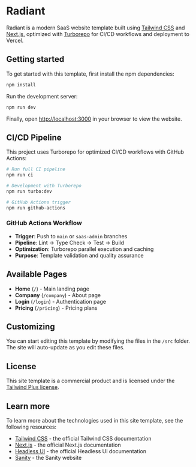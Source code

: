 # Radiant

Radiant is a modern SaaS website template built using [Tailwind CSS](https://tailwindcss.com) and [Next.js](https://nextjs.org), optimized with [Turborepo](https://turbo.build) for CI/CD workflows and deployment to Vercel.

## Getting started

To get started with this template, first install the npm dependencies:

```bash
npm install
```

Run the development server:

```bash
npm run dev
```

Finally, open [http://localhost:3000](http://localhost:3000) in your browser to view the website.

## CI/CD Pipeline

This project uses Turborepo for optimized CI/CD workflows with GitHub Actions:

```bash
# Run full CI pipeline
npm run ci

# Development with Turborepo
npm run turbo:dev

# GitHub Actions trigger
npm run github-actions
```

### GitHub Actions Workflow
- **Trigger**: Push to `main` or `saas-admin` branches
- **Pipeline**: Lint → Type Check → Test → Build
- **Optimization**: Turborepo parallel execution and caching
- **Purpose**: Template validation and quality assurance

## Available Pages

- **Home** (`/`) - Main landing page
- **Company** (`/company`) - About page  
- **Login** (`/login`) - Authentication page
- **Pricing** (`/pricing`) - Pricing plans

## Customizing

You can start editing this template by modifying the files in the `/src` folder. The site will auto-update as you edit these files.

## License

This site template is a commercial product and is licensed under the [Tailwind Plus license](https://tailwindcss.com/plus/license).

## Learn more

To learn more about the technologies used in this site template, see the following resources:

- [Tailwind CSS](https://tailwindcss.com/docs) - the official Tailwind CSS documentation
- [Next.js](https://nextjs.org/docs) - the official Next.js documentation
- [Headless UI](https://headlessui.dev) - the official Headless UI documentation
- [Sanity](https://www.sanity.io) - the Sanity website

